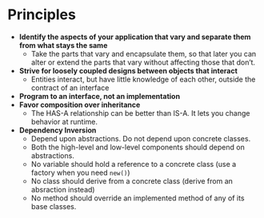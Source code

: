 # Principles

* **Identify the aspects of your application that vary and separate them from what stays the same**
  * Take the parts that vary and encapsulate them, so that later you can alter or extend the parts that vary without affecting those that don’t.
* **Strive for loosely coupled designs between objects that interact**
  * Entities interact, but have little knowledge of each other, outside the contract of an interface
* **Program to an interface, not an implementation**
* **Favor composition over inheritance**
  * The HAS-A relationship can be better than IS-A. It lets you change behavior at runtime.
* **Dependency Inversion** 
  * Depend upon abstractions. Do not depend upon concrete classes.
  * Both the high-level and low-level components should depend on abstractions.
  * No variable should hold a reference to a concrete class \(use a factory when you need `new()`\)
  * No class should derive from a concrete class \(derive from an absraction instead\)
  * No method should override an implemented method of any of its base classes. 



